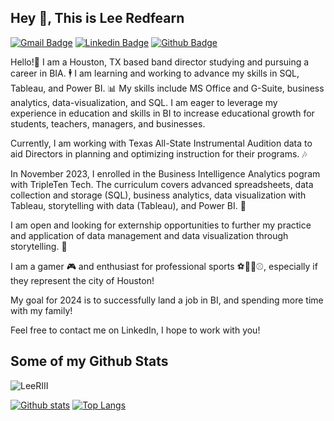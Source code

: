 ## Hey 👋, This is Lee Redfearn
[![Gmail Badge](https://img.shields.io/badge/-lee.redfearn.iii@hotmail.com-c14438?style=flat&logo=Gmail&logoColor=white&link=mailto:lee.redfearn.iii@hotmail.com)](mailto:lee.redfearn.iii@hotmail.com) 
[![Linkedin Badge](https://img.shields.io/badge/-LLRiii-0072b1?style=flat&logo=Linkedin&logoColor=white&link=https://www.linkedin.com/in/LLRiii/)](https://www.linkedin.com/in/LLRiii/) [![Github Badge](https://img.shields.io/badge/-LeeRIII-grey?style=flat&logo=github&logoColor=white&link=https://github.com/LeeRIII/)](https://www.github.com/LeeRIII/) <p align='left'>Hello!👋 I am a Houston, TX based band director studying and pursuing a career in BIA. 🕴 I am learning and working to advance my skills in SQL, Tableau, and Power BI. 📊 My skills include MS Office and G-Suite, business analytics, data-visualization, and SQL. I am eager to leverage my experience in education and skills in BI to increase educational growth for students, teachers, managers, and businesses.

Currently, I am working with Texas All-State Instrumental Audition data to aid Directors in planning and optimizing instruction for their programs. 🎶

In November 2023, I enrolled in the Business Intelligence Analytics pogram with TripleTen Tech. The curriculum covers advanced spreadsheets, data collection and storage (SQL), business analytics, data visualization with Tableau, storytelling with data (Tableau), and Power BI. 📖

I am open and looking for externship opportunities to further my practice and application of data management and data visualization through storytelling. 🏫

I am a gamer 🎮 and enthusiast for professional sports ⚽🏈🏀⚾, especially if they represent the city of Houston!

My goal for 2024 is to successfully land a job in BI, and spending more time with my family!

Feel free to contact me on LinkedIn, I hope to work with you!</p>
## Some of my Github Stats
<p align=left> <img src=https://komarev.com/ghpvc/?username=LeeRIII alt=LeeRIII /> </p>

[![Github stats](https://github-readme-stats.vercel.app/api?username=LeeRIII&show_icons=true&include_all_commits=true)](https://github.com/LeeRIII/github-readme-stats)
[![Top Langs](https://github-readme-stats.vercel.app/api/top-langs/?username=LeeRIII&layout=compact)](https://github.com/LeeRIII/github-readme-stats)
